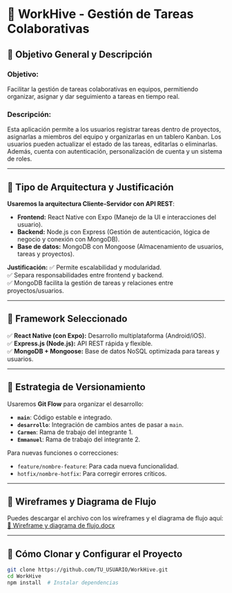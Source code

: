 # 📌 WorkHive - Gestión de Tareas Colaborativas

## 📌 Objetivo General y Descripción
### **Objetivo:**
Facilitar la gestión de tareas colaborativas en equipos, permitiendo organizar, asignar y dar seguimiento a tareas en tiempo real.

### **Descripción:**
Esta aplicación permite a los usuarios registrar tareas dentro de proyectos, asignarlas a miembros del equipo y organizarlas en un tablero Kanban. Los usuarios pueden actualizar el estado de las tareas, editarlas o eliminarlas. Además, cuenta con autenticación, personalización de cuenta y un sistema de roles.

---

## 📌 Tipo de Arquitectura y Justificación
**Usaremos la arquitectura Cliente-Servidor con API REST**:

- **Frontend:** React Native con Expo (Manejo de la UI e interacciones del usuario).
- **Backend:** Node.js con Express (Gestión de autenticación, lógica de negocio y conexión con MongoDB).
- **Base de datos:** MongoDB con Mongoose (Almacenamiento de usuarios, tareas y proyectos).

**Justificación:**
✅ Permite escalabilidad y modularidad.  
✅ Separa responsabilidades entre frontend y backend.  
✅ MongoDB facilita la gestión de tareas y relaciones entre proyectos/usuarios.  

---

## 📌 Framework Seleccionado
✅ **React Native (con Expo):** Desarrollo multiplataforma (Android/iOS).  
✅ **Express.js (Node.js):** API REST rápida y flexible.  
✅ **MongoDB + Mongoose:** Base de datos NoSQL optimizada para tareas y usuarios.  

---

## 📌 Estrategia de Versionamiento
Usaremos **Git Flow** para organizar el desarrollo:

- **`main`**: Código estable e integrado.  
- **`desarrollo`**: Integración de cambios antes de pasar a `main`.  
- **`Carmen`**: Rama de trabajo del integrante 1.  
- **`Emmanuel`**: Rama de trabajo del integrante 2.  

Para nuevas funciones o correcciones:  

- `feature/nombre-feature`: Para cada nueva funcionalidad.  
- `hotfix/nombre-hotfix`: Para corregir errores críticos.  

---

## 📌 Wireframes y Diagrama de Flujo
Puedes descargar el archivo con los wireframes y el diagrama de flujo aquí:  
[📂 Wireframe y diagrama de flujo.docx](./Wireframe%20y%20diagrama%20de%20flujo.docx)

---

## 🚀 Cómo Clonar y Configurar el Proyecto
```bash
git clone https://github.com/TU_USUARIO/WorkHive.git
cd WorkHive
npm install  # Instalar dependencias
